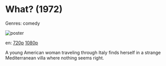 # What? (1972)

Genres: comedy

![poster](http://image.tmdb.org/t/p/w500/67nAvh1EvTdvO55pgZBGKIrlF7J.jpg)

en:
  [720p](magnet:?xt=urn:btih:09AB6714B02B59D4418EE0841DC11F3D2EC49A4F&tr=udp://glotorrents.pw:6969/announce&tr=udp://tracker.opentrackr.org:1337/announce&tr=udp://torrent.gresille.org:80/announce&tr=udp://tracker.openbittorrent.com:80&tr=udp://tracker.coppersurfer.tk:6969&tr=udp://tracker.leechers-paradise.org:6969&tr=udp://p4p.arenabg.ch:1337&tr=udp://tracker.internetwarriors.net:1337)
  [1080p](magnet:?xt=urn:btih:F8A347AA13A082DB9ECD06E1B0B652D36A0EA6A8&tr=udp://glotorrents.pw:6969/announce&tr=udp://tracker.opentrackr.org:1337/announce&tr=udp://torrent.gresille.org:80/announce&tr=udp://tracker.openbittorrent.com:80&tr=udp://tracker.coppersurfer.tk:6969&tr=udp://tracker.leechers-paradise.org:6969&tr=udp://p4p.arenabg.ch:1337&tr=udp://tracker.internetwarriors.net:1337)
  


A young American woman traveling through Italy finds herself in a strange Mediterranean villa where nothing seems right.